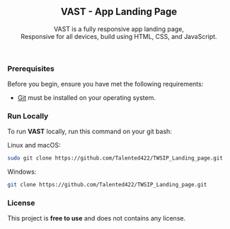 <div align="center">
  


  <br />
  <br />

  <h2 align="center">VAST - App Landing Page</h2>

  VAST is a fully responsive app landing page, <br />Responsive for all devices, build using HTML, CSS, and JavaScript.

  
</div>

<br />

### Prerequisites

Before you begin, ensure you have met the following requirements:

* [Git](https://git-scm.com/downloads "Download Git") must be installed on your operating system.

### Run Locally

To run **VAST** locally, run this command on your git bash:

Linux and macOS:

```bash
sudo git clone https://github.com/Talented422/TWSIP_Landing_page.git
```

Windows:

```bash
git clone https://github.com/Talented422/TWSIP_Landing_page.git
```

### License

This project is **free to use** and does not contains any license.
